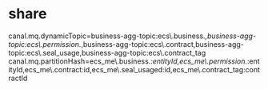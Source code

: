 # share
canal.mq.dynamicTopic=business-agg-topic:ecs\\.business.*,business-agg-topic:ecs\\.permission.*,business-agg-topic:ecs\\.contract,business-agg-topic:ecs\\.seal_usage,business-agg-topic:ecs\\.contract_tag
canal.mq.partitionHash=ecs_me\\.business.*:entityId,ecs_me\\.permission.*:entityId,ecs_me\\.contract:id,ecs_me\\.seal_usaged:id,ecs_me\\.contract_tag:contractId
